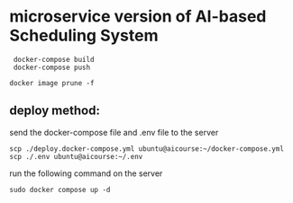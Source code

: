 # microservice version of AI-based Scheduling System

```shell
 docker-compose build  
 docker-compose push
```

```shell
docker image prune -f 
```

## deploy method:
send the docker-compose file and .env file to the server
```shell
scp ./deploy.docker-compose.yml ubuntu@aicourse:~/docker-compose.yml
scp ./.env ubuntu@aicourse:~/.env
```

run the following command on the server
```shell
sudo docker compose up -d
```
